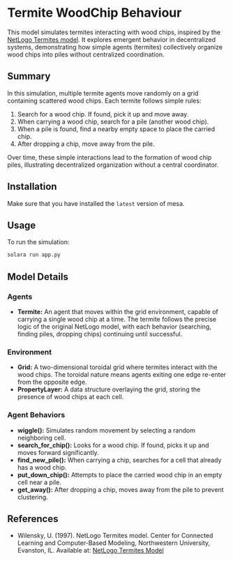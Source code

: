 # Termite WoodChip Behaviour

This model simulates termites interacting with wood chips, inspired by the [NetLogo Termites model](https://ccl.northwestern.edu/netlogo/models/Termites). It explores emergent behavior in decentralized systems, demonstrating how simple agents (termites) collectively organize wood chips into piles without centralized coordination.

## Summary

In this simulation, multiple termite agents move randomly on a grid containing scattered wood chips. Each termite follows simple rules:

1. Search for a wood chip. If found, pick it up and move away.
2. When carrying a wood chip, search for a pile (another wood chip).
3. When a pile is found, find a nearby empty space to place the carried chip.
4. After dropping a chip, move away from the pile.

Over time, these simple interactions lead to the formation of wood chip piles, illustrating decentralized organization without a central coordinator.

## Installation

Make sure that you have installed the `latest` version of mesa.

## Usage

To run the simulation:
```bash
solara run app.py
```

## Model Details

### Agents

- **Termite:** An agent that moves within the grid environment, capable of carrying a single wood chip at a time. The termite follows the precise logic of the original NetLogo model, with each behavior (searching, finding piles, dropping chips) continuing until successful.

### Environment

- **Grid:** A two-dimensional toroidal grid where termites interact with the wood chips. The toroidal nature means agents exiting one edge re-enter from the opposite edge.
- **PropertyLayer:** A data structure overlaying the grid, storing the presence of wood chips at each cell.

### Agent Behaviors

- **wiggle():** Simulates random movement by selecting a random neighboring cell.
- **search_for_chip():** Looks for a wood chip. If found, picks it up and moves forward significantly.
- **find_new_pile():** When carrying a chip, searches for a cell that already has a wood chip.
- **put_down_chip():** Attempts to place the carried wood chip in an empty cell near a pile.
- **get_away():** After dropping a chip, moves away from the pile to prevent clustering.

## References

- Wilensky, U. (1997). NetLogo Termites model. Center for Connected Learning and Computer-Based Modeling, Northwestern University, Evanston, IL. Available at: [NetLogo Termites Model](https://ccl.northwestern.edu/netlogo/models/Termites)
